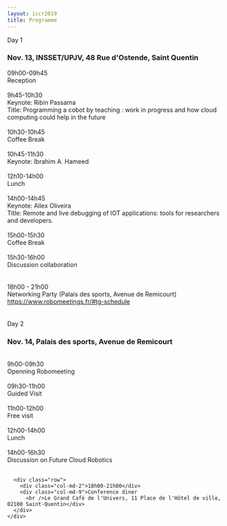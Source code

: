 ```yaml
---
layout: iccr2019
title: Programme
---
```


<div class="row">
  <!-- <div class="card">
   <div class="card-header">
     Day 0
     <h3>Nov. 21</h3>
   </div>
   <div class="card-block">
   <div class="container">
    <div class="row">
      <div class="col-md-2"> 18:00</div>
      <div class="col-md-9"> Networking Party (Palais des sports, Avenue de Remicourt) </div>
    </div>
  </div>
 </div>
</div> -->

  <div class="card">
    <div class="card-header">
      Day 1
      <h3>Nov. 13, INSSET/UPJV, 48 Rue d'Ostende, Saint Quentin
      </h3>
    </div>
    <div class="card-block">
      <div class="container">
        <div class="row">
          <div class="col-md-2">09h00-09h45</div>
          <div class="col-md-9">Reception</div>
        </div>
        <br />
        <div class="row">
          <div class="col-md-2">9h45-10h30</div>
          <div class="col-md-9">Keynote: Ribin Passama<br />
            Title: Programming a cobot by teaching : work in progress and how cloud computing could help in the future
          </div>
        </div>
        <br />
        <div class="row">
          <div class="col-md-2">10h30-10h45</div>
          <div class="col-md-9">Coffee Break</div>
        </div>
        <br />
        <div class="row">
          <div class="col-md-2">10h45-11h30</div>
          <div class="col-md-9">Keynote: Ibrahim A. Hameed
          </div>
        </div>
        <br />
        <div class="row">
          <div class="col-md-2">12h10-14h00</div>
          <div class="col-md-9">Lunch</div>
        </div>
        <br />
        <div class="row">
          <div class="col-md-2">14h00-14h45</div>
          <div class="col-md-9">Keynote: Allex Oliveira<br />
            Title: Remote and live debugging of IOT applications: tools for researchers and developers.
          </div>
        </div>
        <br />
        <div class="row">
          <div class="col-md-2">15h00-15h30</div>
          <div class="col-md-9">Coffee Break</div>
        </div>
        <br />
        <div class="row">
          <div class="col-md-2">15h30-16h00</div>
          <div class="col-md-9">Discussion collaboration
          </div>
        </div>
        <br />
      </div>
      <br />
      <div class="row">
        <div class="col-md-2"> 18h00 - 21h00</div>
        <div class="col-md-9"> Networking Party (Palais des sports, Avenue de Remicourt) <a
            href="https://www.robomeetings.fr/#tg-schedule"> https://www.robomeetings.fr/#tg-schedule</a> </div>
      </div>
      <br />

  </div>
</div>
<br />

<div class="card">
  <div class="card-header">
    Day 2
    <h3>Nov. 14, Palais des sports, Avenue de Remicourt</h3>
  </div>
  <div class="card-block">
    <div class="container">
      <br />
      <div class="row">
        <div class="col-md-2">9h00-09h30</div>
        <div class="col-md-9">Openning Robomeeting</div>
      </div>
      <br />
      <div class="row">
        <div class="col-md-2">09h30-11h00</div>
        <div class="col-md-9">Guided Visit</div>
      </div>
      <br />
      <div class="row">
        <div class="col-md-2">11h00-12h00</div>
        <div class="col-md-9">Free visit</div>
      </div>
      <br />
      <div class="row">
        <div class="col-md-2">12h00-14h00</div>
        <div class="col-md-9">Lunch</div>
      </div>
      <br />
      <div class="row">
        <div class="col-md-2">14h00-16h30</div>
        <div class="col-md-9">Discussion on Future Cloud Robotics</div>
      </div>
      <br />

      <div class="row">
        <div class="col-md-2">18h00-21h00</div>
        <div class="col-md-9">Conference diner
          <br />Le Grand Café de l'Univers, 11 Place de l'Hôtel de ville, 02100 Saint-Quentin</div>
      </div>
    </div>

  </div>
  <br />

</div>
</div>
